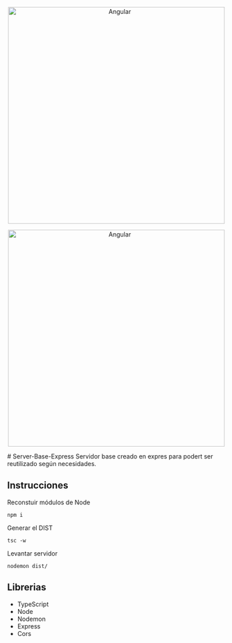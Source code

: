 <p align="center">
  <img alt="Angular" src="https://cdn.pixabay.com/photo/2015/04/23/17/41/node-js-736399_960_720.png" width="500">
</p>
<p align="center">
  <img alt="Angular" src="https://cdn-images-1.medium.com/max/1200/1*hYfdBkfKgvtMoDcqk_LjWA.png" width="500">
</p>
# Server-Base-Express
Servidor base creado en expres para podert ser reutilizado según necesidades.

## Instrucciones

Reconstuir módulos de Node
```
npm i
```

Generar el DIST
```
tsc -w
```

Levantar servidor
```
nodemon dist/
```
## Librerias

* TypeScript
* Node
* Nodemon
* Express
* Cors
